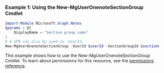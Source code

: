 ### Example 1: Using the New-MgUserOnenoteSectionGroup Cmdlet
```powershell
Import-Module Microsoft.Graph.Notes
$params = @{
	DisplayName = "Section group name"
}
# A UPN can also be used as -UserId.
New-MgUserOnenoteSectionGroup -UserId $userId -SectionGroupId $sectionGroupId -BodyParameter $params
```
This example shows how to use the New-MgUserOnenoteSectionGroup Cmdlet.
To learn about permissions for this resource, see the [permissions reference](/graph/permissions-reference).

